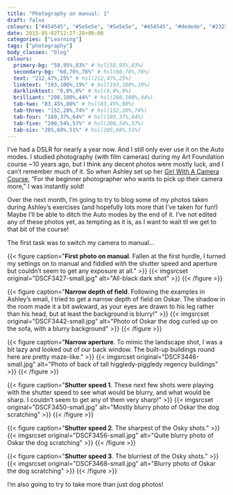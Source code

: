 ```yaml
---
title: "Photography on manual: 1"
draft: false
colours: ["#454545", "#5e5e5e", "#5e5e5e", "#454545", "#dedede", "#232323", "#dedede"]
date: 2015-05-02T12:27:28+00:00
categories: ["Learning"]
tags: ["photography"]
body_classes: "blog"
colours:
  primary-bg: "58,95%,83%" # hsl(58,95%,83%)
  secondary-bg: "60,76%,76%" # hsl(60,76%,76%)
  text: "212,47%,25%" # hsl(212,47%,25%)
  linktext: "193,100%,19%" # hsl(193,100%,19%)
  darklinktext: "0,0%,0%" # hsl(0,0%,0%)
  brilliant: "208,100%,44%" # hsl(208,100%,44%)
  tab-two: "83,45%,80%" # hsl(83,45%,80%)
  tab-three: "152,28%,74%" # hsl(152,28%,74%)
  tab-four: "189,37%,64%" # hsl(189,37%,64%)
  tab-five: "200,54%,57%" # hsl(200,54%,57%)
  tab-six: "205,68%,51%" # hsl(205,68%,51%)
---
```


I’ve had a DSLR for nearly a year now. And I still only ever use it on the Auto modes. I studied photography (with film cameras) during my Art Foundation course ~10 years ago, but I think any decent photos were mostly luck, and I can’t remember much of it. So when Ashley set up her [Girl With A Camera Course](http://girlwithacamera.co.uk/courses/), “For the beginner photographer who wants to pick up their camera more,” I was instantly sold!

Over the next month, I’m going to try to blog some of my photos taken during Ashley’s exercises (and hopefully lots more that I’ve taken for fun!) Maybe I’ll be able to ditch the Auto modes by the end of it. I’ve not edited any of these photos yet, as tempting as it is, as I want to wait til we get to that bit of the course!

The first task was to switch my camera to manual…

{{< figure caption="**First photo on manual**. Fallen at the first hurdle, I turned my settings on to manual and fiddled with the shutter speed and aperture but couldn’t seem to get any exposure at all." >}}
  {{< imgsrcset original="DSCF3427-small.jpg" alt="All-black dark shot" >}}
{{< /figure >}}

{{< figure caption="**Narrow depth of field**. Following the examples in Ashley’s email, I tried to get a narrow depth of field on Oskar. The shadow in the room made it a bit awkward, as your eyes are drawn to his leg rather than his head, but at least the background is blurry!" >}}
  {{< imgsrcset original="DSCF3442-small.jpg" alt="Photo of Oskar the dog curled up on the sofa, with a blurry background" >}}
{{< /figure >}}

{{< figure caption="**Narrow aperture**. To mimic the landscape shot, I was a bit lazy and looked out of our back window. The built-up buildings round here are pretty maze-like." >}}
  {{< imgsrcset original="DSCF3446-small.jpg" alt="Photo of back of tall higgledy-piggledy regency buildings" >}}
{{< /figure >}}

{{< figure caption="**Shutter speed 1**. These next few shots were playing with the shutter speed to see what would be blurry, and what would be sharp. I couldn’t seem to get any of them very sharp!" >}}
  {{< imgsrcset original="DSCF3450-small.jpg" alt="Mostly blurry photo of Oskar the dog scratching" >}}
{{< /figure >}}

{{< figure caption="**Shutter speed 2**. The sharpest of the Osky shots." >}}
  {{< imgsrcset original="DSCF3456-small.jpg" alt="Quite blurry photo of Oskar the dog scratching" >}}
{{< /figure >}}

{{< figure caption="**Shutter speed 3**. The blurriest of the Osky shots." >}}
  {{< imgsrcset original="DSCF3468-small.jpg" alt="Blurry photo of Oskar the dog scratching" >}}
{{< /figure >}}

I’m also going to try to take more than just dog photos!

	